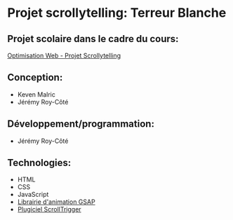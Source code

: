 # Projet scrollytelling: Terreur Blanche

## Projet scolaire dans le cadre du cours:

[Optimisation Web - Projet Scrollytelling](https://tim-montmorency.com/timdoc/582-424MO/projet-scrollytelling/)

## Conception:

* Keven Malric
* Jérémy Roy-Côté

## Développement/programmation:

* Jérémy Roy-Côté

## Technologies:

* HTML
* CSS
* JavaScript
* [Librairie d'animation GSAP](https://gsap.com/)
* [Plugiciel ScrollTrigger](https://gsap.com/docs/v3/Plugins/ScrollTrigger/)
